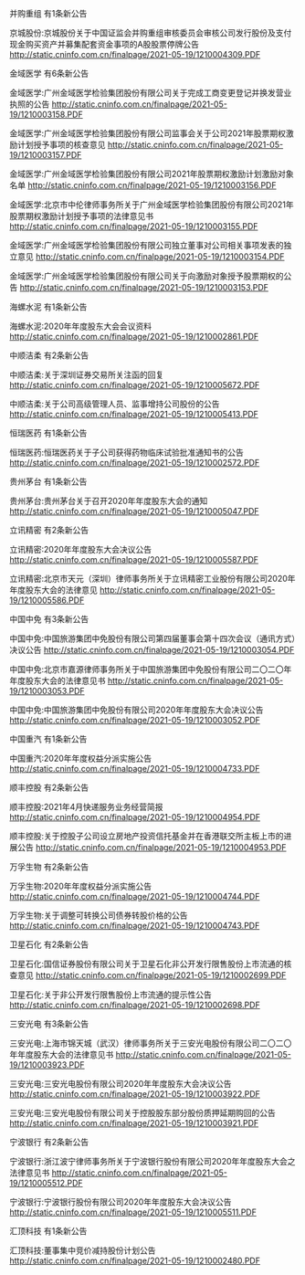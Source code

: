 并购重组 有1条新公告 

京城股份:京城股份关于中国证监会并购重组审核委员会审核公司发行股份及支付现金购买资产并募集配套资金事项的A股股票停牌公告 http://static.cninfo.com.cn/finalpage/2021-05-19/1210004309.PDF 

金域医学 有6条新公告 

金域医学:广州金域医学检验集团股份有限公司关于完成工商变更登记并换发营业执照的公告 http://static.cninfo.com.cn/finalpage/2021-05-19/1210003158.PDF 

金域医学:广州金域医学检验集团股份有限公司监事会关于公司2021年股票期权激励计划授予事项的核查意见 http://static.cninfo.com.cn/finalpage/2021-05-19/1210003157.PDF 

金域医学:广州金域医学检验集团股份有限公司2021年股票期权激励计划激励对象名单 http://static.cninfo.com.cn/finalpage/2021-05-19/1210003156.PDF 

金域医学:北京市中伦律师事务所关于广州金域医学检验集团股份有限公司2021年股票期权激励计划授予事项的法律意见书 http://static.cninfo.com.cn/finalpage/2021-05-19/1210003155.PDF 

金域医学:广州金域医学检验集团股份有限公司独立董事对公司相关事项发表的独立意见 http://static.cninfo.com.cn/finalpage/2021-05-19/1210003154.PDF 

金域医学:广州金域医学检验集团股份有限公司关于向激励对象授予股票期权的公告 http://static.cninfo.com.cn/finalpage/2021-05-19/1210003153.PDF 

海螺水泥 有1条新公告 

海螺水泥:2020年年度股东大会会议资料 http://static.cninfo.com.cn/finalpage/2021-05-19/1210002861.PDF 

中顺洁柔 有2条新公告 

中顺洁柔:关于深圳证券交易所关注函的回复 http://static.cninfo.com.cn/finalpage/2021-05-19/1210005672.PDF 

中顺洁柔:关于公司高级管理人员、监事增持公司股份的公告 http://static.cninfo.com.cn/finalpage/2021-05-19/1210005413.PDF 

恒瑞医药 有1条新公告 

恒瑞医药:恒瑞医药关于子公司获得药物临床试验批准通知书的公告 http://static.cninfo.com.cn/finalpage/2021-05-19/1210002572.PDF 

贵州茅台 有1条新公告 

贵州茅台:贵州茅台关于召开2020年年度股东大会的通知 http://static.cninfo.com.cn/finalpage/2021-05-19/1210005047.PDF 

立讯精密 有2条新公告 

立讯精密:2020年年度股东大会决议公告 http://static.cninfo.com.cn/finalpage/2021-05-19/1210005587.PDF 

立讯精密:北京市天元（深圳）律师事务所关于立讯精密工业股份有限公司2020年年度股东大会的法律意见 http://static.cninfo.com.cn/finalpage/2021-05-19/1210005586.PDF 

中国中免 有3条新公告 

中国中免:中国旅游集团中免股份有限公司第四届董事会第十四次会议（通讯方式）决议公告 http://static.cninfo.com.cn/finalpage/2021-05-19/1210003054.PDF 

中国中免:北京市嘉源律师事务所关于中国旅游集团中免股份有限公司二〇二〇年年度股东大会的法律意见书 http://static.cninfo.com.cn/finalpage/2021-05-19/1210003053.PDF 

中国中免:中国旅游集团中免股份有限公司2020年年度股东大会决议公告 http://static.cninfo.com.cn/finalpage/2021-05-19/1210003052.PDF 

中国重汽 有1条新公告 

中国重汽:2020年年度权益分派实施公告 http://static.cninfo.com.cn/finalpage/2021-05-19/1210004733.PDF 

顺丰控股 有2条新公告 

顺丰控股:2021年4月快递服务业务经营简报 http://static.cninfo.com.cn/finalpage/2021-05-19/1210004954.PDF 

顺丰控股:关于控股子公司设立房地产投资信托基金并在香港联交所主板上市的进展公告 http://static.cninfo.com.cn/finalpage/2021-05-19/1210004953.PDF 

万孚生物 有2条新公告 

万孚生物:2020年年度权益分派实施公告 http://static.cninfo.com.cn/finalpage/2021-05-19/1210004744.PDF 

万孚生物:关于调整可转换公司债券转股价格的公告 http://static.cninfo.com.cn/finalpage/2021-05-19/1210004743.PDF 

卫星石化 有2条新公告 

卫星石化:国信证券股份有限公司关于卫星石化非公开发行限售股份上市流通的核查意见 http://static.cninfo.com.cn/finalpage/2021-05-19/1210002699.PDF 

卫星石化:关于非公开发行限售股份上市流通的提示性公告 http://static.cninfo.com.cn/finalpage/2021-05-19/1210002698.PDF 

三安光电 有3条新公告 

三安光电:上海市锦天城（武汉）律师事务所关于三安光电股份有限公司二〇二〇年年度股东大会的法律意见书 http://static.cninfo.com.cn/finalpage/2021-05-19/1210003923.PDF 

三安光电:三安光电股份有限公司2020年年度股东大会决议公告 http://static.cninfo.com.cn/finalpage/2021-05-19/1210003922.PDF 

三安光电:三安光电股份有限公司关于控股股东部分股份质押延期购回的公告 http://static.cninfo.com.cn/finalpage/2021-05-19/1210003921.PDF 

宁波银行 有2条新公告 

宁波银行:浙江波宁律师事务所关于宁波银行股份有限公司2020年年度股东大会之法律意见书 http://static.cninfo.com.cn/finalpage/2021-05-19/1210005512.PDF 

宁波银行:宁波银行股份有限公司2020年年度股东大会决议公告 http://static.cninfo.com.cn/finalpage/2021-05-19/1210005511.PDF 

汇顶科技 有1条新公告 

汇顶科技:董事集中竞价减持股份计划公告 http://static.cninfo.com.cn/finalpage/2021-05-19/1210002480.PDF 

